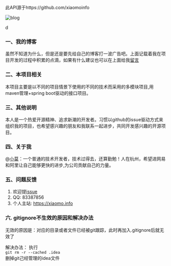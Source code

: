 
此API源于https://github.com/xiaomoinfo






![blog](https://image.xiaomo.info/blog/blog.png)

d
### 一、我的博客
虽然不知道为什么，但是还是要先给自己的博客打一波广告吧。上面记载着我在项目开发的过程中积累的点滴，如果有什么建议也可以在上面给我[留言](https://xiaomo.info/about/)


### 二、本项目相关
本项目主要是以不同的项目情景下使用的不同的技术而采用的多模块项目,用maven管理+spring boot驱动的接口项目。

### 三、其他说明
本人是一个热爱开源精神、追求新潮的开发者。习惯以github的issue驱动方式来组织我的项目，也希望感兴趣的朋友和我联系一起进步，共同开发感兴趣的开源项目。

### 四、关于我
  @[小莫](http://xiaomo.info)：一个普通的技术开发者，技术过得去，还算勤勉！人在杭州，希望进网易和阿里让自己能够更快的进步,为公司贡献自己的力量。

### 五、问题反馈
1. 欢迎提[issue](https://github.com/xiaomoinfo/xiaomo-api/issues)
2. QQ: 83387856
4. 个人主站: https://xiaomo.info

### 六. gitignore不生效的原因和解决办法
无效的原因是：对应的目录或者文件已经被git跟踪，此时再加入.gitignore后就无效了   

解决办法： 执行   
`git rm -r --cached .idea`   
删掉git己经管理的idea文件  
